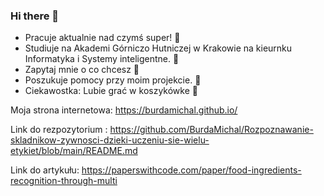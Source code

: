 ### Hi there 👋
- Pracuje aktualnie nad czymś super! 🔭
- Studiuje na Akademi Górniczo Hutniczej w Krakowie na kieurnku Informatyka i Systemy inteligentne. 🌱
- Zapytaj mnie o co chcesz 💬
- Poszukuje pomocy przy moim projekcie. 🤔
- Ciekawostka: Lubie grać w koszykówke 🏀

Moja strona internetowa: https://burdamichal.github.io/

Link do rezpozytorium : https://github.com/BurdaMichal/Rozpoznawanie-skladnikow-zywnosci-dzieki-uczeniu-sie-wielu-etykiet/blob/main/README.md

Link do artykułu: https://paperswithcode.com/paper/food-ingredients-recognition-through-multi


